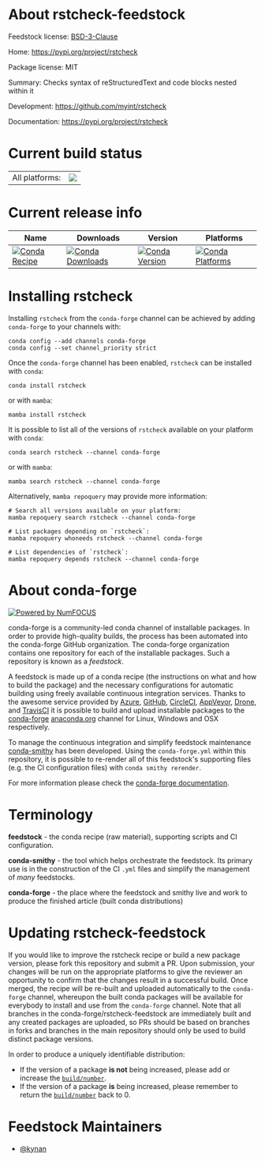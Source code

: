 About rstcheck-feedstock
========================

Feedstock license: [BSD-3-Clause](https://github.com/conda-forge/rstcheck-feedstock/blob/main/LICENSE.txt)

Home: https://pypi.org/project/rstcheck

Package license: MIT

Summary: Checks syntax of reStructuredText and code blocks nested within it

Development: https://github.com/myint/rstcheck

Documentation: https://pypi.org/project/rstcheck

Current build status
====================


<table><tr><td>All platforms:</td>
    <td>
      <a href="https://dev.azure.com/conda-forge/feedstock-builds/_build/latest?definitionId=10196&branchName=main">
        <img src="https://dev.azure.com/conda-forge/feedstock-builds/_apis/build/status/rstcheck-feedstock?branchName=main">
      </a>
    </td>
  </tr>
</table>

Current release info
====================

| Name | Downloads | Version | Platforms |
| --- | --- | --- | --- |
| [![Conda Recipe](https://img.shields.io/badge/recipe-rstcheck-green.svg)](https://anaconda.org/conda-forge/rstcheck) | [![Conda Downloads](https://img.shields.io/conda/dn/conda-forge/rstcheck.svg)](https://anaconda.org/conda-forge/rstcheck) | [![Conda Version](https://img.shields.io/conda/vn/conda-forge/rstcheck.svg)](https://anaconda.org/conda-forge/rstcheck) | [![Conda Platforms](https://img.shields.io/conda/pn/conda-forge/rstcheck.svg)](https://anaconda.org/conda-forge/rstcheck) |

Installing rstcheck
===================

Installing `rstcheck` from the `conda-forge` channel can be achieved by adding `conda-forge` to your channels with:

```
conda config --add channels conda-forge
conda config --set channel_priority strict
```

Once the `conda-forge` channel has been enabled, `rstcheck` can be installed with `conda`:

```
conda install rstcheck
```

or with `mamba`:

```
mamba install rstcheck
```

It is possible to list all of the versions of `rstcheck` available on your platform with `conda`:

```
conda search rstcheck --channel conda-forge
```

or with `mamba`:

```
mamba search rstcheck --channel conda-forge
```

Alternatively, `mamba repoquery` may provide more information:

```
# Search all versions available on your platform:
mamba repoquery search rstcheck --channel conda-forge

# List packages depending on `rstcheck`:
mamba repoquery whoneeds rstcheck --channel conda-forge

# List dependencies of `rstcheck`:
mamba repoquery depends rstcheck --channel conda-forge
```


About conda-forge
=================

[![Powered by
NumFOCUS](https://img.shields.io/badge/powered%20by-NumFOCUS-orange.svg?style=flat&colorA=E1523D&colorB=007D8A)](https://numfocus.org)

conda-forge is a community-led conda channel of installable packages.
In order to provide high-quality builds, the process has been automated into the
conda-forge GitHub organization. The conda-forge organization contains one repository
for each of the installable packages. Such a repository is known as a *feedstock*.

A feedstock is made up of a conda recipe (the instructions on what and how to build
the package) and the necessary configurations for automatic building using freely
available continuous integration services. Thanks to the awesome service provided by
[Azure](https://azure.microsoft.com/en-us/services/devops/), [GitHub](https://github.com/),
[CircleCI](https://circleci.com/), [AppVeyor](https://www.appveyor.com/),
[Drone](https://cloud.drone.io/welcome), and [TravisCI](https://travis-ci.com/)
it is possible to build and upload installable packages to the
[conda-forge](https://anaconda.org/conda-forge) [anaconda.org](https://anaconda.org/)
channel for Linux, Windows and OSX respectively.

To manage the continuous integration and simplify feedstock maintenance
[conda-smithy](https://github.com/conda-forge/conda-smithy) has been developed.
Using the ``conda-forge.yml`` within this repository, it is possible to re-render all of
this feedstock's supporting files (e.g. the CI configuration files) with ``conda smithy rerender``.

For more information please check the [conda-forge documentation](https://conda-forge.org/docs/).

Terminology
===========

**feedstock** - the conda recipe (raw material), supporting scripts and CI configuration.

**conda-smithy** - the tool which helps orchestrate the feedstock.
                   Its primary use is in the construction of the CI ``.yml`` files
                   and simplify the management of *many* feedstocks.

**conda-forge** - the place where the feedstock and smithy live and work to
                  produce the finished article (built conda distributions)


Updating rstcheck-feedstock
===========================

If you would like to improve the rstcheck recipe or build a new
package version, please fork this repository and submit a PR. Upon submission,
your changes will be run on the appropriate platforms to give the reviewer an
opportunity to confirm that the changes result in a successful build. Once
merged, the recipe will be re-built and uploaded automatically to the
`conda-forge` channel, whereupon the built conda packages will be available for
everybody to install and use from the `conda-forge` channel.
Note that all branches in the conda-forge/rstcheck-feedstock are
immediately built and any created packages are uploaded, so PRs should be based
on branches in forks and branches in the main repository should only be used to
build distinct package versions.

In order to produce a uniquely identifiable distribution:
 * If the version of a package **is not** being increased, please add or increase
   the [``build/number``](https://docs.conda.io/projects/conda-build/en/latest/resources/define-metadata.html#build-number-and-string).
 * If the version of a package **is** being increased, please remember to return
   the [``build/number``](https://docs.conda.io/projects/conda-build/en/latest/resources/define-metadata.html#build-number-and-string)
   back to 0.

Feedstock Maintainers
=====================

* [@kynan](https://github.com/kynan/)

